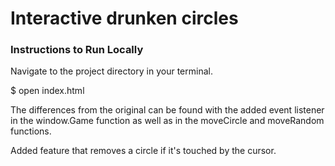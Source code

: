 <h1>Interactive drunken circles</h1>

<h3>Instructions to Run Locally</h3>

Navigate to the project directory in your terminal.
<br>

$ open index.html

<p>The differences from the original can be found with the added event listener in the window.Game function as well as in the moveCircle and moveRandom functions.</p>

<p>Added feature that removes a circle if it's touched by the cursor.</p>
